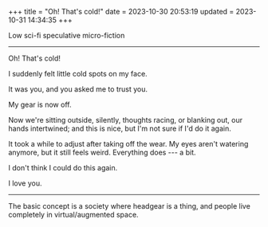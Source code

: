 +++
title = "Oh! That's cold!"
date = 2023-10-30 20:53:19
updated = 2023-10-31 14:34:35
+++

Low sci-fi speculative micro-fiction

***

Oh! That's cold!

I suddenly felt little cold spots on my face.

It was you, and you asked me to trust you.

My gear is now off.

Now we're sitting outside, silently,
thoughts racing, or blanking out,
our hands intertwined;
and this is nice, but I'm not sure if I'd do it again.

It took a while to adjust after taking off the wear.
My eyes aren't watering anymore,
but it still feels weird.
Everything does --- a bit.

I don't think I could do this again.

I love you.

***

The basic concept is a society
where headgear is a thing,
and people live completely
in virtual/augmented space.
